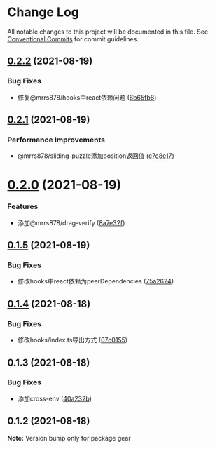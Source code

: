 # Change Log

All notable changes to this project will be documented in this file.
See [Conventional Commits](https://conventionalcommits.org) for commit guidelines.

## [0.2.2](https://github.com/mrrs878/gear/compare/v0.2.1...v0.2.2) (2021-08-19)


### Bug Fixes

* 修复@mrrs878/hooks中react依赖问题 ([6b65fb8](https://github.com/mrrs878/gear/commit/6b65fb8ce1f24b0c6f34f3eeb0809fe1cca1bb23))





## [0.2.1](https://github.com/mrrs878/gear/compare/v0.2.0...v0.2.1) (2021-08-19)


### Performance Improvements

* @mrrs878/sliding-puzzle添加position返回值 ([c7e8e17](https://github.com/mrrs878/gear/commit/c7e8e17f063df9e2682cf799f87b71e162261253))





# [0.2.0](https://github.com/mrrs878/gear/compare/v0.1.5...v0.2.0) (2021-08-19)


### Features

* 添加@mrrs878/drag-verify ([8a7e32f](https://github.com/mrrs878/gear/commit/8a7e32f7d4aa0191fa54e05fc1fa82e88fedcd3f))





## [0.1.5](https://github.com/mrrs878/gear/compare/v0.1.4...v0.1.5) (2021-08-19)


### Bug Fixes

* 修改hooks中react依赖为peerDependencies ([75a2624](https://github.com/mrrs878/gear/commit/75a2624959e0994ed418e795e6e88a9c71d6e163))





## [0.1.4](https://github.com/mrrs878/gear/compare/v0.1.3...v0.1.4) (2021-08-18)


### Bug Fixes

* 修改hooks/index.ts导出方式 ([07c0155](https://github.com/mrrs878/gear/commit/07c0155ded6e0bedcb59856ce2d597f9bd36559a))





## 0.1.3 (2021-08-18)


### Bug Fixes

* 添加cross-env ([40a232b](https://github.com/mrrs878/gear/commit/40a232b1f019e34fa55900ddae01280d53b6bbff))





## 0.1.2 (2021-08-18)

**Note:** Version bump only for package gear
